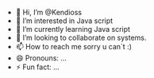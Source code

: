 - 👋 Hi, I’m @Kendioss
- 👀 I’m interested in Java script
- 🌱 I’m currently learning Java script
- 💞️ I’m looking to collaborate on systems.
- 📫 How to reach me sorry u can`t :)
- 😄 Pronouns: ...
- ⚡ Fun fact: ...

<!---
Kendioss/Kendioss is a ✨ special ✨ repository because its `README.md` (this file) appears on your GitHub profile.
You can click the Preview link to take a look at your changes.
--->
